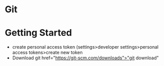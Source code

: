 # Git

# Getting Started
- create personal access token (settings>developer settings>personal access tokens>create new token
- Download git href="https://git-scm.com/downloads">"git download"
 
